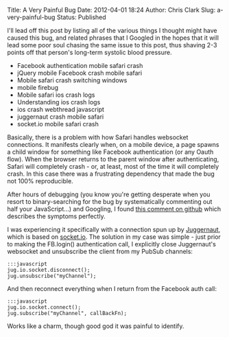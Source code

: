 Title: A Very Painful Bug
Date: 2012-04-01 18:24
Author: Chris Clark
Slug: a-very-painful-bug
Status: Published

I'll lead off this post by listing all of the various things I thought
might have caused this bug, and related phrases that I Googled in the
hopes that it will lead some poor soul chasing the same issue to this
post, thus shaving 2-3 points off that person's long-term systolic blood
pressure.

-   Facebook authentication mobile safari crash
-   jQuery mobile Facebook crash mobile safari
-   Mobile safari crash switching windows
-   mobile firebug
-   Mobile safari ios crash logs
-   Understanding ios crash logs
-   ios crash webthread javascript
-   juggernaut crash mobile safari
-   socket.io mobile safari crash

Basically, there is a problem with how Safari handles websocket
connections. It manifests clearly when, on a mobile device, a page
spawns a child window for something like Facebook authentication (or any
Oauth flow). When the browser returns to the parent window after
authenticating, Safari will completely crash - or, at least, most of the
time it will completely crash. In this case there was a frustrating
dependency that made the bug not 100% reproducible.

After hours of debugging (you know you're getting desperate when you
resort to binary-searching for the bug by systematically commenting out
half your JavaScript...) and Googling, I found [this comment on
github](https://github.com/LearnBoost/socket.io/issues/193#issuecomment-4177697)
which describes the symptoms perfectly.

I was experiencing it specifically with a connection spun up by
[Juggernaut](https://github.com/maccman/juggernaut), which is based on
[socket.io](https://github.com/learnboost/socket.io). The solution in my
case was simple - just prior to making the FB.login() authentication
call, I explicitly close Juggernaut's websocket and unsubscribe the
client from my PubSub channels:

    :::javascript
    jug.io.socket.disconnect();
    jug.unsubscribe("myChannel");

And then reconnect everything when I return from the Facebook auth
call:

    :::javascript
    jug.io.socket.connect();
    jug.subscribe("myChannel", callBackFn);

Works like a charm, though good god it was painful to identify.
